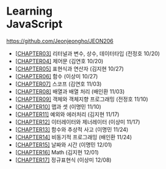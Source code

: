 # Learning<br>JavaScript

https://github.com/Jeonjeongho/JEON206

* [[CHAPTER03\]](./Chapter03.md) 리터널과 변수, 상수, 데이터타입 (전정호 10/20)
* [[CHAPTER04\]](./Chapter04.md) 제어문 (김연호 10/20)
* [[CHAPTER05\]](./Chapter05.md) 표현식과 연산자 (김지현 10/27)
* [[CHAPTER06\]](./Chapter06.md) 함수 (이상미 10/27)
* [[CHAPTER07\]](./Chapter07.md) 스코프 (김연호 11/03)
* [[CHAPTER08\]](./Chapter08.md) 배열과 배열 처리 (배인환 11/03)
* [[CHAPTER09\]](./Chapter09.md) 객체와 객체지향 프로그래밍 (전정호 11/10)
* [[CHAPTER10\]](./Chapter10.md) 맵과 셋 (이명민 11/10)
* [[CHAPTER11\]](./Chapter11.md) 예외와 에러처리 (김지현 11/17)
* [[CHAPTER12\]](./Chapter12.md) 이터레이터와 제너레이터 (이상미 11/17)
* [[CHAPTER13\]](./Chapter13.md) 함수와 추상적 사고 (이명민 11/24)
* [[CHAPTER14\]](./Chapter14.md) 비동기적 프로그래밍 (배인환 11/24)
* [[CHAPTER15\]](./Chapter15.md) 날짜와 시간 (이명민 12/01)
* [[CHAPTER16\]](./Chapter16.md) Math (김지현 12/01)
* [[CHAPTER17\]](./Chapter17.md) 정규표현식 (이상미 12/08)

